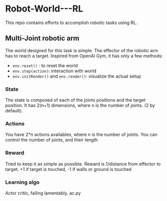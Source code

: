 # Robot-World---RL

This repo contains efforts to accomplish robotic tasks using RL. 

## Multi-Joint robotic arm  

The world designed for this task is simple: The effector of the
robotic arm has to reach a target. Inspired from OpenAI Gym, it has only a few methods: 

* `env.reset()` :  to reset the world
* `env.step(action)`: interaction with world  
* `env.initRender()` and `env.render()`:  visualize the actual setup

### State 

The state is composed of each of the joints positions and the target position. It has 2(n+1) dimensions, where n is the number of joints. (2 by default). 

### Actions

You have 2*n actions availables, where n is the number of joints. You can control the number of joints, and their length


### Reward 

Tried to keep it as simple as possible. Reward is 1/distance from effector to target. +1 if target is touched, -1 if walls or ground is touched

### Learning algo

Actor critic, failing lamentably. ac.py
